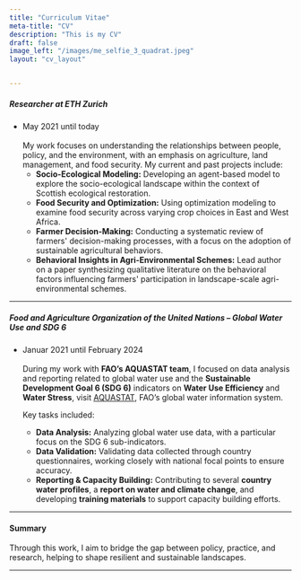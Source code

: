 ```yaml
---
title: "Curriculum Vitae"
meta-title: "CV"
description: "This is my CV"
draft: false
image_left: "/images/me_selfie_3_quadrat.jpeg"
layout: "cv_layout"


---
```


##### Researcher at ETH Zurich
  - May 2021 until today <br><br> 
 My work focuses on understanding the relationships between people, policy, and the environment, with an emphasis on agriculture, land management, and food security. My current and past projects include:
    - **Socio-Ecological Modeling:** Developing an agent-based model to explore the socio-ecological landscape within the context of Scottish ecological restoration. 
    - **Food Security and Optimization:** Using optimization modeling to examine food security across varying crop choices in East and West Africa.
    - **Farmer Decision-Making:** Conducting a systematic review of farmers' decision-making processes, with a focus on the adoption of sustainable agricultural behaviors.
    - **Behavioral Insights in Agri-Environmental Schemes:** Lead author on a paper synthesizing qualitative literature on the behavioral factors influencing farmers' participation in landscape-scale agri-environmental schemes.
  
<hr>

##### Food and Agriculture Organization of the United Nations – Global Water Use and SDG 6
  - Januar 2021 until February 2024<br><br>
  During my work with **FAO’s AQUASTAT team**, I focused on data analysis and reporting related to global water use and the **Sustainable Development Goal 6 (SDG 6)** indicators on **Water Use Efficiency** and **Water Stress**, visit [AQUASTAT](https://www.fao.org/aquastat/en/), FAO’s global water information system.

    Key tasks included:
    - **Data Analysis:** Analyzing global water use data, with a particular focus on the SDG 6 sub-indicators.  
    - **Data Validation:** Validating data collected through country questionnaires, working closely with national focal points to ensure accuracy.
    - **Reporting & Capacity Building:** Contributing to several **country water profiles**, a **report on water and climate change**, and developing **training materials** to support capacity building efforts.

<hr>

#### Summary
 Through this work, I aim to bridge the gap between policy, practice, and research, helping to shape resilient and sustainable landscapes.


---
